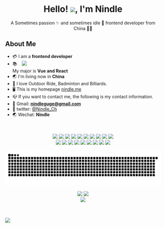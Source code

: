 <!-- 标题 + 个人描述, emoji 取自: http://emojihomepage.com -->
<p align="center">
  <h1 height="200px" align="center">
     Hello! <img src="https://cdn.jsdelivr.net/gh/MaleWeb/picture/images/techblog/hi.gif" width="25">, I'm Nindle
  </h1> 
  <p align="center">A Sometimes passion ✨ and sometimes idle 🥋 frontend developer from China 👨‍💻</p> 
</p> 

## About Me

- :credit_card: I am a **frontend developer** <img src="https://cdn.jsdelivr.net/gh/sun0225SUN/photos/images/202108300019556.gif" width="450" align="right" />
- :books: My major is **Vue and React**
- :earth_asia: I'm living now in **China**
- :bicyclist: I love Outdoor Ride, Badminton and Billiards.
- :desktop_computer: This is my homepage <a href="https://nindle.me" target="view_window">nindle.me</a>
- :mailbox_closed: If you want to contact me, the following is my contact information.
- 📧 Gmail: **nindleguge@gmail.com**
- 🔗 twitter:  <a href="https://twitter.com/Nindle_Ch" target="view_window">@Nindle_Ch</a>
- 🌏 Wechat:  **Nindle**


<br>
<br>
<!-- 
  技术栈标签, 小标签来自: https://shields.io/
 1. shields 链接格式: https://img.shields.io/badge/-{标签文本}-{标签背景色}?style={标签类型}&logo={标签前面 Logo}&logoColor={Logo 颜色}
 2. shields 可选 Logo 列表参考: https://github.com/simple-icons/simple-icons/blob/develop/slugs.md
-->
<div align="center">
  <img src="https://img.shields.io/badge/-JavaScript-f6da1c?style=flat&logo=javascript&logoColor=white">
  <img src="https://img.shields.io/badge/-TypeScript-2b6dbf?style=flat&logo=typescript&logoColor=white">
  <img src="https://img.shields.io/badge/-React-00b4ce?style=flat&logo=react&logoColor=white">
  <img src="https://img.shields.io/badge/-UmiJS-0b8bf8?style=flat&logo=umijs&logoColor=white">
  <img src="https://img.shields.io/badge/-Vue-4fb763?style=flat&logo=Vue.js&logoColor=white">
  <img src="https://img.shields.io/badge/-WeChat-44ad2f?style=flat&logo=WeChat&logoColor=white">
  <img src="https://img.shields.io/badge/-Cocos-54b8d9?style=flat&logo=Cocos&logoColor=white">
  <img src="https://img.shields.io/badge/-Tailwindcss-3ab6f2?style=flat&logo=tailwindcss&logoColor=white">
  <img src="https://img.shields.io/badge/-Less-bf608e?style=flat&logo=less&logoColor=white">
  <img src="https://img.shields.io/badge/-Sass-b37feb?style=flat&logo=sass&logoColor=white">
</div>
<div align="center">
  <img src="https://img.shields.io/badge/-Git-ee462c?style=flat&logo=git&logoColor=white">
  <img src="https://img.shields.io/badge/-Github-black?style=flat&logo=github">
  <img src="https://img.shields.io/badge/-GitLab-eff1f2?style=flat&logo=GitLab">
  <img src="https://img.shields.io/badge/-Webpack-%232C3A42?style=flat-square&logo=webpack">
  <img src="https://img.shields.io/badge/-Vite-eff1f2?style=flat-square&logo=Vite">
  <img src="https://img.shields.io/badge/-ESLint-%234B32C3?style=flat-square&logo=eslint">
  <img src="https://img.shields.io/badge/-BNB-debd3b?style=flat&logo=bnbchain&logoColor=white">
  <img src="https://img.shields.io/badge/-Bitcoin-9f712e?style=flat-square&logo=Bitcoin">
  <img src="https://img.shields.io/badge/-Ethereum-3f3f3f?style=flat-square&logo=Ethereum">
</div>

<br>

<!-- 贪吃蛇代码贡献图 -->
<div align="center" >
  <img order-radius="100px" src="https://raw.githubusercontent.com/nindle/nindle/output/github-contribution-grid-snake.svg"/>
</div>

<br>

<!-- 代码提交图 -->
<div align="center">
  <img height="170px" src="https://github-readme-stats.vercel.app/api/top-langs/?username=nindle&layout=compact" />
  <img height="170px" src="https://github-readme-stats.vercel.app/api?username=nindle&show_icons=true" />
</div>

<!-- 奖杯 -->
<div align="center" >
  <img order-radius="100px" src="https://github-profile-trophy.vercel.app/?username=nindle"/>
</div>

<br>
<br>

![](https://komarev.com/ghpvc/?username=nindle&color=red)

